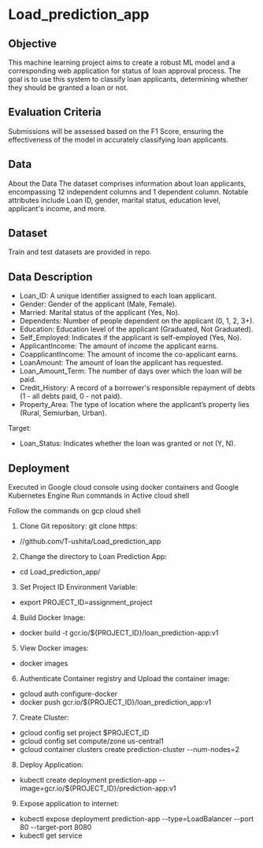 # Load_prediction_app

## Objective
This machine learning project aims to create a robust ML model and a corresponding web application for status of loan approval process. The goal is to use this system to classify loan applicants, determining whether they should be granted a loan or not.

## Evaluation Criteria
Submissions will be assessed based on the F1 Score, ensuring the effectiveness of the model in accurately classifying loan applicants.

## Data
About the Data
The dataset comprises information about loan applicants, encompassing 12 independent columns and 1 dependent column. Notable attributes include Loan ID, gender, marital status, education level, applicant's income, and more.

## Dataset
Train and test datasets are provided in repo.

## Data Description
* Loan_ID: A unique identifier assigned to each loan applicant.
* Gender: Gender of the applicant (Male, Female).
* Married: Marital status of the applicant (Yes, No).
* Dependents: Number of people dependent on the applicant (0, 1, 2, 3+).
* Education: Education level of the applicant (Graduated, Not Graduated).
* Self_Employed: Indicates if the applicant is self-employed (Yes, No).
* ApplicantIncome: The amount of income the applicant earns.
* CoapplicantIncome: The amount of income the co-applicant earns.
* LoanAmount: The amount of loan the applicant has requested.
* Loan_Amount_Term: The number of days over which the loan will be paid.
* Credit_History: A record of a borrower's responsible repayment of debts (1 - all debts paid, 0 - not paid).
* Property_Area: The type of location where the applicant’s property lies (Rural, Semiurban, Urban).

Target:
* Loan_Status: Indicates whether the loan was granted or not (Y, N).

## Deployment
Executed in Google cloud console using docker containers and Google Kubernetes Engine
Run commands in Active cloud shell

Follow the commands on gcp cloud shell
1.	Clone Git repository: git clone https:
* //github.com/T-ushita/Load_prediction_app
2.	Change the directory to Loan Prediction App:
* cd Load_prediction_app/
3.	Set Project ID Environment Variable:
* export PROJECT_ID=assignment_project
4.	Build Docker Image:
* docker build -t gcr.io/${PROJECT_ID}/loan_prediction-app:v1
5.	View Docker images:
* docker images
6.	Authenticate Container registry and Upload the container image:
* gcloud auth configure-docker
* docker push gcr.io/${PROJECT_ID}/loan_prediction_app:v1
7.	Create Cluster:
* gcloud config set project $PROJECT_ID 
* gcloud config set compute/zone us-central1
* gcloud container clusters create prediction-cluster --num-nodes=2
8.	Deploy Application: 
* kubectl create deployment prediction-app --image=gcr.io/${PROJECT_ID}/prediction-app:v1
9.	Expose application to internet:
* kubectl expose deployment prediction-app --type=LoadBalancer --port 80 --target-port 8080
* kubectl get service
